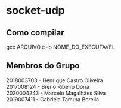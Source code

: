 # socket-udp

## Como compilar
gcc ARQUIVO.c -o NOME_DO_EXECUTAVEL

## Membros do Grupo

2018003703 - Henrique Castro Oliveira  
2017008124 - Breno Ribeiro Dória  
2020004243 - Marcelo Magalhães Silva  
2019007411 - Gabriela Tamura Borella
